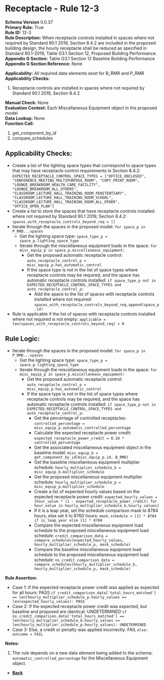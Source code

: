 # Receptacle - Rule 12-3
**Schema Version** 0.0.37  
**Primary Rule:** True  
**Rule ID:** 12-3  
**Rule Description:** When receptacle controls installed in spaces where not required by Standard 90.1 2019, Section 8.4.2 are included in the proposed building design, the hourly receptacle shall be reduced as specified in Standard 90.1-2019, Table G3.1 Section 12, Proposed Building Performance.   
**Appendix G Section:** Table G3.1 Section 12 Baseline Building Performance  
**Appendix G Section Reference:** None  

**Applicability:** All required data elements exist for B_RMR and P_RMR  
**Applicability Checks:**
1. Receptacle controls are installed in spaces where not required by Standard 90.1 2019, Section 8.4.2  

**Manual Check:** None  
**Evaluation Context:** Each Miscellaneous Equipment object in the proposed model    
**Data Lookup:** None  
**Function Call:**
1) get_component_by_id
2) compare_schedules

## Applicability Checks:  
- Create a list of the lighting space types that correspond to space types that may have receptacle control requirements in Section 8.4.2: `EXPECTED_RECEPTACLE_CONTROL_SPACE_TYPES = ["OFFICE_ENCLOSED", "CONFERENCE_MEETING_MULTIPURPOSE_ROOM", "COPY_PRINT_ROOM", "LOUNGE_BREAKROOM_HEALTH_CARE_FACILITY", "LOUNGE_BREAKROOM_ALL_OTHERS", "CLASSROOM_LECTURE_HALL_TRAINING_ROOM_PENITENTIARY", "CLASSROOM_LECTURE_HALL_TRAINING_ROOM_SCHOOL", "CLASSROOM_LECTURE_HALL_TRAINING_ROOM_ALL_OTHER", "OFFICE_OPEN_PLAN"]`  
- Create a list to store the spaces that have receptacle controls installed where not required by Standard 90.1 2019, Section 8.4.2: `spaces_with_receptacle_controls_beyond_req = []`  
- Iterate through the spaces in the proposed model: `for space_p in P_RMD...spaces`  
  - Get the lighting space type: `space_type_p = space_p.lighting_space_type`  
  - Iterate through the miscellaneous equipment loads in the space: `for misc_equip_p in space_p.miscellaneous_equipment:`  
    - Get the proposed automatic receptacle control: `auto_receptacle_control_p = misc_equip_p.has_automatic_control`  
    - If the space type is not in the list of space types where receptacle controls may be required, and the space has automatic receptacle controls installed: `if space_type_p not in EXPECTED_RECEPTACLE_CONTROL_SPACE_TYPES and auto_receptacle_control_p:`  
      - Add the space to the list of spaces with receptacle controls installed where not required: `spaces_with_receptacle_controls_beyond_req.append(space_p.id)` 
- Rule is applicable if the list of spaces with receptacle controls installed where not required is not empty: `applicable = len(spaces_with_receptacle_controls_beyond_req) > 0`


## Rule Logic:  
- Iterate through the spaces in the proposed model: `for space_p in P_RMD...spaces`  
  - Get the lighting space type: `space_type_p = space_p.lighting_space_type` 
  - Iterate through the miscellaneous equipment loads in the space: `for misc_equip_p in space_p.miscellaneous_equipment:`  
    - Get the proposed automatic receptacle control: `auto_receptacle_control_p = misc_equip_p.has_automatic_control`  
    - If the space type is not in the list of space types where receptacle controls may be required, and the space has automatic receptacle controls installed: `if space_type_p not in EXPECTED_RECEPTACLE_CONTROL_SPACE_TYPES and auto_receptacle_control_p:`  
      - Get the percentage of controlled receptacles: `controlled_percentage = misc_equip_p.automatic_controlled_percentage`
      - Calculate the expected receptacle power credit: `expected_receptacle_power_credit = 0.10 * controlled_percentage`
      - Get the associated miscellaneous equipment object in the baseline model: `misc_equip_b = get_component_by_id(misc_equip_p.id, B_RMD)`
      - Get the baseline miscellaneous equipment multiplier schedule: `hourly_multiplier_schedule_b = misc_equip_b.multiplier_schedule`
      - Get the proposed miscellaneous equipment multiplier schedule: `hourly_multiplier_schedule_p = misc_equip_p.multiplier_schedule`
      - Create a list of expected hourly values based on the expected receptacle power credit: `expected_hourly_values = [hour_value * (1 - expected_receptacle_power_credit) for hour_value in hourly_multiplier_schedule_b.hourly_values]`
      - If it is a leap year, set the schedule comparison mask to 8784 hours, else set it to 8760 hours: `mask_schedule = [1] * 8784 if is_leap_year else [1] * 8760`
      - Compare the expected miscellaneous equipment load schedule to the proposed miscellaneous equipment load schedule: `credit_comparison_data = compare_schedules(expected_hourly_values, hourly_multiplier_schedule_p, mask_schedule)`
      - Compare the baseline miscellaneous equipment load schedule to the proposed miscellaneous equipment load schedule: `no_credit_comparison_data = compare_schedules(hourly_multiplier_schedule_b, hourly_multiplier_schedule_p, mask_schedule)`


**Rule Assertion:**  
- Case 1: If the expected receptacle power credit was applied as expected for all hours: PASS `if credit_comparison_data['total_hours_matched'] == len(hourly_multiplier_schedule_p.hourly_values == len(expected_hourly_values): PASS` 
- Case 2: If the expected receptacle power credit was expected, but baseline and proposed are identical: UNDETERMINED `if no_credit_comparison_data['total_hours_matched'] == len(hourly_multiplier_schedule_b.hourly_values == len(hourly_multiplier_schedule_p.hourly_values): UNDETERMINED`  
- Case 3: Else, a credit or penalty was applied incorrectly: FAIL `else: outcome = FAIL`  


**Notes:**  
1. The rule depends on a new data element being added to the schema: `automatic_controlled_percentage` for the Miscellaneous Equipment object.

- **[Back](../_toc.md)**
